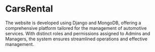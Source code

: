 # CarsRental
The website is developed using Django and MongoDB, offering a comprehensive platform tailored for the management of automotive services. With distinct roles and permissions assigned to Admins and Managers, the system ensures streamlined operations and effective management.
